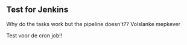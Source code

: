 ## Test for Jenkins 
Why do the tasks work but the pipeline doesn't??
Volslanke mepkever

Test voor de cron job!!